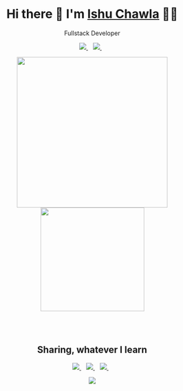 
<h1 align='center'>
  Hi there 👋  I'm   <a href="https://iamishuchawla.github.io/" target="_blank">
  Ishu Chawla</a> 👨‍💻
</h1>
<p align='center'>
Fullstack Developer
  </p>
<!-- <p align='center'>
  Fullstack Developer at <a href="https://www.leewayhertz.com/software-development-company" target="_blank">Leewayhertz</a>
</p>  -->
<p align='center'>
 
  <a href="https://instagram.com/iamishuchawla" target="_blank">
    <img src="https://img.shields.io/badge/instagram-%23E4405F.svg?&style=for-the-badge&logo=instagram&logoColor=white" />        
  </a>&nbsp;&nbsp;
  <a href="https://twitter.com/iamishuchawla" target="_blank">
    <img src="https://img.shields.io/badge/twitter-%231DA1F2.svg?&style=for-the-badge&logo=twitter&logoColor=white" />        
  </a>&nbsp;&nbsp;
  
</p>
<p align='center'>
  <a href="#"><img src="https://github-readme-stats.vercel.app/api?username=iamishuchawla&show_icons=true&count_private=true&theme=dark" width="350"></a>
  <a href="#"><img src="https://media.giphy.com/media/62PP2yEIAZF6g/giphy.gif" width="241"></a>
</p>
<br/>
<br/>
<h2 align='center'>
  Sharing, whatever I learn 
</h2>
<p align='center'>
  <a href="https://instagram.com/iamishuchawla" target="_blank">
    <img src="https://img.shields.io/badge/instagram-%23E4405F.svg?&style=for-the-badge&logo=instagram&logoColor=white" />        
  </a>&nbsp;&nbsp;
  
  <a href="https://facebook.com/ishuchawla" target="_blank">
    <img src="https://img.shields.io/badge/facebook-%231877F2.svg?&style=for-the-badge&logo=facebook&logoColor=white" />        
  </a>&nbsp;&nbsp;
  
  <a href="https://www.youtube.com/DirectorIshuChawla" target="_blank">
    <img src="https://img.shields.io/badge/youtube-%23FF0000.svg?&style=for-the-badge&logo=youtube&logoColor=white" />        
  </a>&nbsp;&nbsp;
  
</p>

<p align='center'>
  <a href="#"><img src="https://badges.pufler.dev/visits/iamishuchawla/iamishuchawla"></a>
</p>
